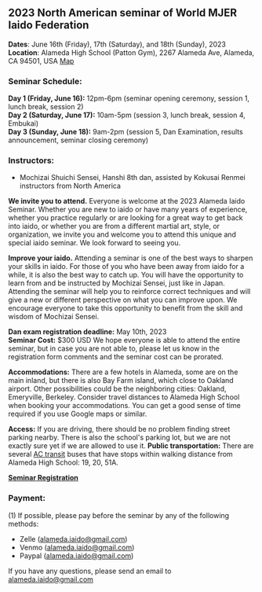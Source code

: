 ## 2023 North American seminar of World MJER Iaido Federation

**Dates**: June 16th (Friday), 17th (Saturday), and 18th (Sunday), 2023
  **Location**: Alameda High School (Patton Gym), 2267 Alameda Ave, Alameda, CA 94501, USA [Map](https://goo.gl/maps/UtrPW2up4xpmoCks8)

### Seminar Schedule:
**Day 1 (Friday, June 16):** 12pm-6pm (seminar opening ceremony, session 1, lunch break, session 2)    
**Day 2 (Saturday, June 17):** 10am-5pm (session 3, lunch break, session 4, Embukai)    
**Day 3 (Sunday, June 18):** 9am-2pm (session 5, Dan Examination, results announcement, seminar closing ceremony)    

### Instructors:    
- Mochizai Shuichi Sensei, Hanshi 8th dan, assisted by Kokusai Renmei instructors from North America   

**We invite you to attend.** Everyone is welcome at the 2023 Alameda Iaido Seminar. Whether you are new to iaido or have many years of experience, whether you practice regularly or are looking for a great way to get back into iaido, or whether you are from a different martial art, style, or organization, we invite you and welcome you to attend this unique and special iaido seminar. We look forward to seeing you.

**Improve your iaido.** Attending a seminar is one of the best ways to sharpen your skills in iaido. For those of you who have been away from iaido for a while, it is also the best way to catch up. You will have the opportunity to learn from and be instructed by Mochizai Sensei, just like in Japan. Attending the seminar will help you to reinforce correct techniques and will give a new or different perspective on what you can improve upon. We encourage everyone to take this opportunity to benefit from the skill and wisdom of Mochizai Sensei.


**Dan exam registration deadline:** May 10th, 2023    
**Seminar Cost:** $300 USD
We hope everyone is able to attend the entire seminar, but in case you are not able to, please let us know in the registration form comments and the seminar cost can be prorated.

**Accommodations:**
There are a few hotels in Alameda, some are on the main inland, but there is also Bay Farm island, which close to Oakland airport.
Other possibilities could be the neighboring cities: Oakland, Emeryville, Berkeley.
Consider travel distances to Alameda High School when booking your accommodations.
You can get a good sense of time required if you use Google maps or similar.

**Access:** If you are driving, there should be no problem finding street parking nearby. There is also the school's parking lot, but we are not exactly sure yet if we are allowed to use it.
**Public transportation:** There are several [AC transit](https://www.actransit.org/) buses that have stops within walking distance from Alameda High School: 19, 20, 51A.  



**[Seminar Registration](https://forms.gle/aQEL4MHb9jvr4BUP7)**

### Payment:
(1) If possible, please pay before the seminar by any of the following methods: 
- Zelle (alameda.iaido@gmail.com)
- Venmo (alameda.iaido@gmail.com)
- Paypal (alameda.iaido@gmail.com)

If you have any questions, please send an email to alameda.iaido@gmail.com
